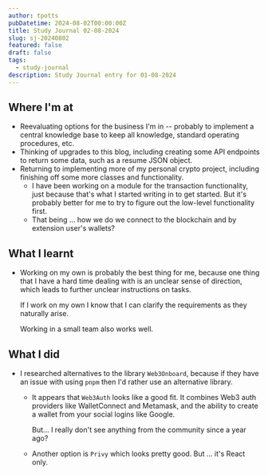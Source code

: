 ```yaml
---
author: tpotts
pubDatetime: 2024-08-02T00:00:00Z
title: Study Journal 02-08-2024
slug: sj-20240802
featured: false
draft: false
tags:
  - study-journal
description: Study Journal entry for 01-08-2024
---
```


## Where I'm at

- Reevaluating options for the business I'm in -- probably to implement a central knowledge base to keep all knowledge, standard operating procedures, etc.
- Thinking of upgrades to this blog, including creating some API endpoints to return some data, such as a resume JSON object.
- Returning to implementing more of my personal crypto project, including finishing off some more classes and functionality.
  - I have been working on a module for the transaction functionality, just because that's what I started writing in to get started. But it's probably better for me to try to figure out the low-level functionality first.
  - That being ... how we do we connect to the blockchain and by extension user's wallets?

## What I learnt

- Working on my own is probably the best thing for me, because one thing that I have a hard time dealing with is an unclear sense of direction, which leads to further unclear instructions on tasks.

  If I work on my own I know that I can clarify the requirements as they naturally arise.

  Working in a small team also works well.

## What I did

- I researched alternatives to the library `Web3Onboard`, because if they have an issue with using `pnpm` then I'd rather use an alternative library.

  - It appears that `Web3Auth` looks like a good fit. It combines Web3 auth providers like WalletConnect and Metamask, and the ability to create a wallet from your social logins like Google.

    But... I really don't see anything from the community since a year ago?

  - Another option is `Privy` which looks pretty good. But ... it's React only.
